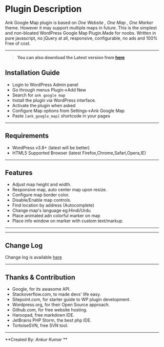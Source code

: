 
# Plugin Description
Ank Google Map plugin is based on *One Website , One Map , One Marker* theme.
However it may support multiple maps in future.
This is the simplest and non-bloated WordPress Google Map Plugin.Made for noobs.
Written in pure javascript, no jQuery at all, responsive, configurable, no ads and 100% Free of cost.

- - -



>**You can also download the Latest version from [here](https://wordpress.org/plugins/ank-google-map)**



## Installation Guide
- Login to WordPress Admin panel
- Go through menus Plugin->Add New
- Search for `ank google map`
- Install the plugin via WordPress interface.
- Activate the plugin when asked
- Configure Map options from Settings->Ank Google Map
- Paste `[ank_google_map]` shortcode in your pages

- - -
## Requirements
- WordPress v3.8+ (latest will be better)
- HTML5 Supported Browser (latest Firefox,Chrome,Safari,Opera,IE)

- - -



## Features
- Adjust map height and width.
- Responsive map, auto center map upon resize.
- Configure map border color.
- Disable/Enable map controls.
- Find location by address (Autocomplete)
- Change map's language eg:Hindi/Urdu
- Place animated adn colorful marker on map
- Place info window on marker with custom text/markup.

- - -


- - -
## Change Log
Change log is available [here](https://wordpress.org/plugins/ank-google-map/changelog/)

- - -

## Thanks & Contribution
- Google, for its awasome API.
- Stackoverflow.com, to made devs' life easy.
- Sitepoint.com, for starter guide to WP plugin development.
- Wordpress.org, for their Open Source approach.
- Github.com, for free website hosting.
- Haroopad, free markdown IDE.
- JetBrains PHP Storm, the best php IDE.
- TortoiseSVN, free SVN tool.

-----


**Created By: *Ankur Kumar* **
